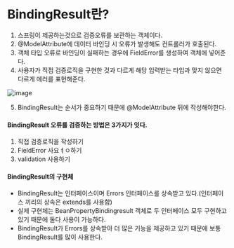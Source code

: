 # BindingResult란?
1. 스프링이 제공하는것으로 검증오류를 보관하는 객체이다.
2. @ModelAttribute에 데이터 바인딩 시 오류가 발생해도 컨트롤러가 호출된다.
3. 객체 타입 오류로 바인딩이 실패하는 경우에 FieldError를 생성하여 객체에 넣어준다.
4. 사용자가 직접 검증로직을 구현한 것과 다르게 해당 입력받는 타입과 맞지 않으면 다르게 에러를 표현해준다.

![image](https://user-images.githubusercontent.com/50834204/126457637-3484f081-ba64-4bf7-96dd-c45161834dd2.png)

5. BindingResult는 순서가 중요하기 때문에 @ModelAttribute 뒤에 작성해야한다.

#### BindingResult 오류를 검증하는 방법은 3가지가 잇다.
1. 직접 검증로직을 작성하기
2. FieldError 사요ㅕㅇ하기
3. validation 사용하기

#### BindingResult의 구현체
- BindingResult는 인터페이스이며 Errors 인터페이스를 상속받고 있다.(인터페이스 끼리의 상속은 extends를 사용함)
- 실제 구현체는 BeanPropertyBindingresult 객체로 두 인터페이스 모두 구현하고 있기 때문에 둘다 사용이 가능하다.
- BindingResult가 Errors를 상속받아 더 많은 기능을 제공하고 있기 때문에 보통 BindingResult를 많이 사용한다.




